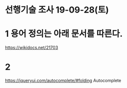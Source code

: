 # 선행기술 조사 19-09-28(토)

# 1 용어 정의는 아래 문서를 따른다.
https://wikidocs.net/21703

# 2 
https://jqueryui.com/autocomplete/#folding
Autocomplete

